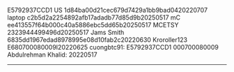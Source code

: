 E5792937CCD1
US 1d84ba00d21cec679d7429a1bb9bad0420220707
laptop c2b5d2a2254892afb17adadb77d85d9b20250517
mC ee413557f64b000c40a5886ebc5dd65b20250517
MCETSY 2323944499496d20250517
Jams Smith 6835dd1967edad8978995e08d10fab2c20220630
Kroroller123 E680700080009I20220625
cuongbtc91: E5792937CCD1 000700080009
Abdulrehman Khalid: 20220517

-----------------------------------------
